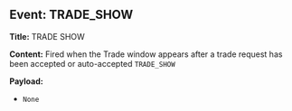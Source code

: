 ## Event: TRADE_SHOW

**Title:** TRADE SHOW

**Content:**
Fired when the Trade window appears after a trade request has been accepted or auto-accepted
`TRADE_SHOW`

**Payload:**
- `None`